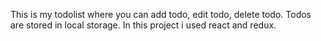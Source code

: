 This is my todolist where you can add todo, edit todo, delete todo.
Todos are stored in local storage.
In this project i  used react and redux.